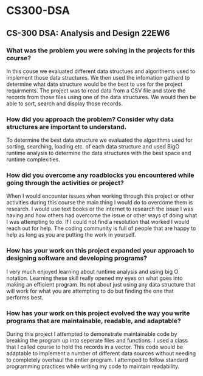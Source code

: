 # CS300-DSA
## CS-300 DSA: Analysis and Design 22EW6

### What was the problem you were solving in the projects for this course?
<p> In this couse we evaluated different data structues and algorithems used to implement those data structures. We then used the infomation gatherd to determine what data structure would be the best to use for the project requirments. The project was to read data from a CSV file and store the records from those files using one of the data structures. We would then be able to sort, search and display those records. </p>

### How did you approach the problem? Consider why data structures are important to understand.
<p> To determine the best data structure we evaluated the algorithms used for sorting, searching, loading etc. of each data structure and used BigO runtime analysis to determine the data structures with the best space and runtime complexities. </p>

### How did you overcome any roadblocks you encountered while going through the activities or project?
<p> When I would encounter issues when working through this project or other activities during this course the main thing I would do to overcome them is research. I would use text books or the internet to research the issue I was having and how others had overcome the issue or other ways of doing what I was attempting to do. If I could not find a resolution that worked I would reach out for help. The coding community is full of people that are happy to help as long as you are putting the work in yourself.</p>

### How has your work on this project expanded your approach to designing software and developing programs?
<p> I very much enjoyed learning about runtime analysis and using big O notation. Learning these skill really opened my eyes on what goes into making an efficient program. Its not about just using any data structure that will work for what you are attempting to do but finding the one that performs best.</p>

### How has your work on this project evolved the way you write programs that are maintainable, readable, and adaptable?
<p> During this project I attempted to demonstrate maintainable code by breaking the program up into seperate files and functions. I used a class that I called course to hold the records in a vector. This code would be adaptable to implement a number of different data sources without needing to completely overhaul the entier program. I attemped to follow standard programming practices while writing my code to maintain readability.</p> 
